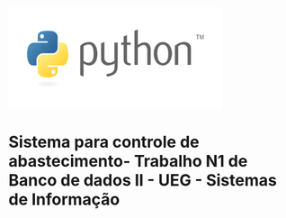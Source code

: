 <img src="./imagens/Python_logo.png" width="380" height="180" aligh="right">
<h1>Sistema para controle de abastecimento- Trabalho N1 de Banco de dados II - UEG - Sistemas de Informação</h1>
